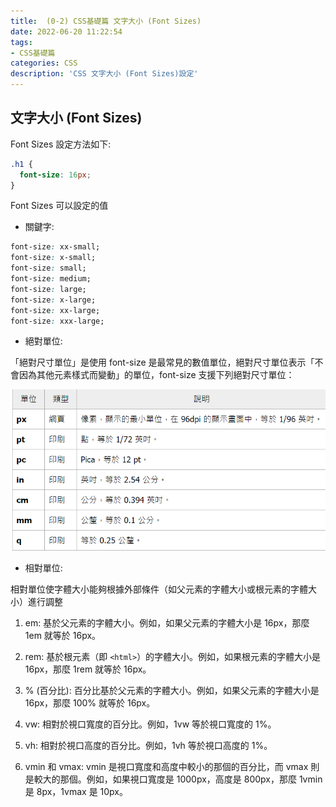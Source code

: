 ```yaml
---
title:  (0-2) CSS基礎篇 文字大小 (Font Sizes)
date: 2022-06-20 11:22:54
tags: 
- CSS基礎篇
categories: CSS
description: 'CSS 文字大小 (Font Sizes)設定'
---
```


## 文字大小 (Font Sizes)

Font Sizes 設定方法如下:

``` css
.h1 {
  font-size: 16px;
}
```

Font Sizes 可以設定的值

- 關鍵字:

``` css
font-size: xx-small;
font-size: x-small;
font-size: small;
font-size: medium;
font-size: large;
font-size: x-large;
font-size: xx-large;
font-size: xxx-large;
```

- 絕對單位:

「絕對尺寸單位」是使用 font-size 是最常見的數值單位，絕對尺寸單位表示「不會因為其他元素樣式而變動」的單位，font-size 支援下列絕對尺寸單位：

![](../images/css/font-size.png)

- 相對單位: 

相對單位使字體大小能夠根據外部條件（如父元素的字體大小或根元素的字體大小）進行調整

1. em: 基於父元素的字體大小。例如，如果父元素的字體大小是 16px，那麼 1em 就等於 16px。

2. rem: 基於根元素（即 `<html>`）的字體大小。例如，如果根元素的字體大小是 16px，那麼 1rem 就等於 16px。

3. % (百分比): 百分比基於父元素的字體大小。例如，如果父元素的字體大小是 16px，那麼 100% 就等於 16px。

4. vw: 相對於視口寬度的百分比。例如，1vw 等於視口寬度的 1%。

5. vh: 相對於視口高度的百分比。例如，1vh 等於視口高度的 1%。

6. vmin 和 vmax: vmin 是視口寬度和高度中較小的那個的百分比，而 vmax 則是較大的那個。例如，如果視口寬度是 1000px，高度是 800px，那麼 1vmin 是 8px，1vmax 是 10px。






